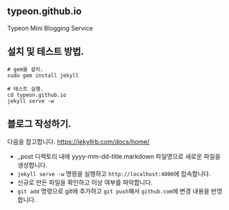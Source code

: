 ## typeon.github.io
Typeon Mini Blogging Service

## 설치 및 테스트 방법.
```
# gem을 설치.
sudo gem install jekyll

# 테스트 실행.
cd typeon.github.io
jekyll serve -w
```

## 블로그 작성하기.

다음을 참고합니다. https://jekyllrb.com/docs/home/

* _post 디렉토리 내에 yyyy-mm-dd-title.markdown 파일명으로 새로운 파일을 생성합니다.
* `jekyll serve -w` 명령을 실행하고 `http://localhost:4000`에 접속합니다.
* 신규로 만든 파일을 확인하고 이상 여부를 파악합니다.
* `git add` 명령으로 git에 추가하고 `git push`해서 `github.com`에 변경 내용을 반영합니다.